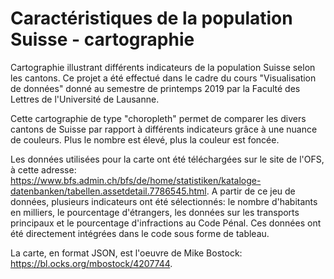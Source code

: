 # Caractéristiques de la population Suisse - cartographie
Cartographie illustrant différents indicateurs de la population Suisse selon les cantons. 
Ce projet a été effectué dans le cadre du cours "Visualisation de données" donné au semestre de printemps 2019 par la Faculté des Lettres de l'Université de Lausanne.

Cette cartographie de type "choropleth" permet de comparer les divers cantons de Suisse par rapport à différents indicateurs grâce à une nuance de couleurs. Plus le nombre est élevé, plus la couleur est foncée.

Les données utilisées pour la carte ont été téléchargées sur le site de l'OFS, à cette adresse: https://www.bfs.admin.ch/bfs/de/home/statistiken/kataloge-datenbanken/tabellen.assetdetail.7786545.html. A partir de ce jeu de données, plusieurs indicateurs ont été sélectionnés: le nombre d'habitants en milliers, le pourcentage d'étrangers, les données sur les transports principaux et le pourcentage d'infractions au Code Pénal. Ces données ont été directement intégrées dans le code sous forme de tableau.

La carte, en format JSON, est l'oeuvre de Mike Bostock: https://bl.ocks.org/mbostock/4207744. 


